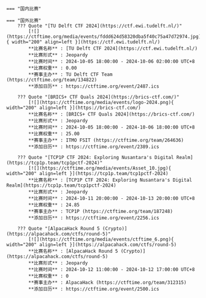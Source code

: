     === "国内比赛"
    
    === "国外比赛"
        ??? Quote "[TU Delft CTF 2024](https://ctf.ewi.tudelft.nl/)"  
            [![](https://ctftime.org/media/events/fddd624d58320dba5f40c75a47d72974.jpg){ width="200" align=left }](https://ctf.ewi.tudelft.nl/)  
            **比赛名称** : [TU Delft CTF 2024](https://ctf.ewi.tudelft.nl/)  
            **比赛形式** : Jeopardy  
            **比赛时间** : 2024-10-05 18:00:00 - 2024-10-06 02:00:00 UTC+8  
            **比赛权重** : 0.00  
            **赛事主办** : TU Delft CTF Team (https://ctftime.org/team/134822)  
            **添加日历** : https://ctftime.org/event/2487.ics  
            
        ??? Quote "[BRICS+ CTF Quals 2024](https://brics-ctf.com/)"  
            [![](https://ctftime.org/media/events/logo-2024.png){ width="200" align=left }](https://brics-ctf.com/)  
            **比赛名称** : [BRICS+ CTF Quals 2024](https://brics-ctf.com/)  
            **比赛形式** : Jeopardy  
            **比赛时间** : 2024-10-05 18:00:00 - 2024-10-06 18:00:00 UTC+8  
            **比赛权重** : 25.00  
            **赛事主办** : ITMO FSIT (https://ctftime.org/team/264636)  
            **添加日历** : https://ctftime.org/event/2389.ics  
            
        ??? Quote "[TCP1P CTF 2024: Exploring Nusantara's Digital Realm](https://tcp1p.team/tcp1pctf-2024)"  
            [![](https://ctftime.org/media/events/Asset_10.jpg){ width="200" align=left }](https://tcp1p.team/tcp1pctf-2024)  
            **比赛名称** : [TCP1P CTF 2024: Exploring Nusantara's Digital Realm](https://tcp1p.team/tcp1pctf-2024)  
            **比赛形式** : Jeopardy  
            **比赛时间** : 2024-10-11 20:00:00 - 2024-10-13 20:00:00 UTC+8  
            **比赛权重** : 24.85  
            **赛事主办** : TCP1P (https://ctftime.org/team/187248)  
            **添加日历** : https://ctftime.org/event/2256.ics  
            
        ??? Quote "[AlpacaHack Round 5 (Crypto)](https://alpacahack.com/ctfs/round-5)"  
            [![](https://ctftime.org/media/events/ctftime_6.png){ width="200" align=left }](https://alpacahack.com/ctfs/round-5)  
            **比赛名称** : [AlpacaHack Round 5 (Crypto)](https://alpacahack.com/ctfs/round-5)  
            **比赛形式** : Jeopardy  
            **比赛时间** : 2024-10-12 11:00:00 - 2024-10-12 17:00:00 UTC+8  
            **比赛权重** : 0  
            **赛事主办** : AlpacaHack (https://ctftime.org/team/312315)  
            **添加日历** : https://ctftime.org/event/2500.ics  
            